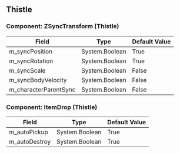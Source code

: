 ## Thistle

### Component: ZSyncTransform (Thistle)

|Field|Type|Default Value|
|-----|----|-------------|
|m_syncPosition|System.Boolean|True|
|m_syncRotation|System.Boolean|True|
|m_syncScale|System.Boolean|False|
|m_syncBodyVelocity|System.Boolean|False|
|m_characterParentSync|System.Boolean|False|

### Component: ItemDrop (Thistle)

|Field|Type|Default Value|
|-----|----|-------------|
|m_autoPickup|System.Boolean|True|
|m_autoDestroy|System.Boolean|True|

